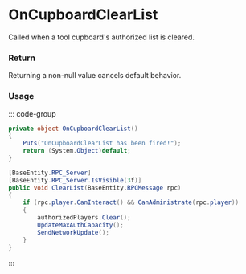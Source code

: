 <Badge type="danger" text="Carbon Compatible"/><Badge type="warning" text="Oxide Compatible"/>
# OnCupboardClearList
Called when a tool cupboard's authorized list is cleared.
### Return
Returning a non-null value cancels default behavior.

### Usage
::: code-group
```csharp [Example]
private object OnCupboardClearList()
{
	Puts("OnCupboardClearList has been fired!");
	return (System.Object)default;
}
```
```csharp [Source — Assembly-CSharp @ BuildingPrivlidge]
[BaseEntity.RPC_Server]
[BaseEntity.RPC_Server.IsVisible(3f)]
public void ClearList(BaseEntity.RPCMessage rpc)
{
	if (rpc.player.CanInteract() && CanAdministrate(rpc.player))
	{
		authorizedPlayers.Clear();
		UpdateMaxAuthCapacity();
		SendNetworkUpdate();
	}
}

```
:::
